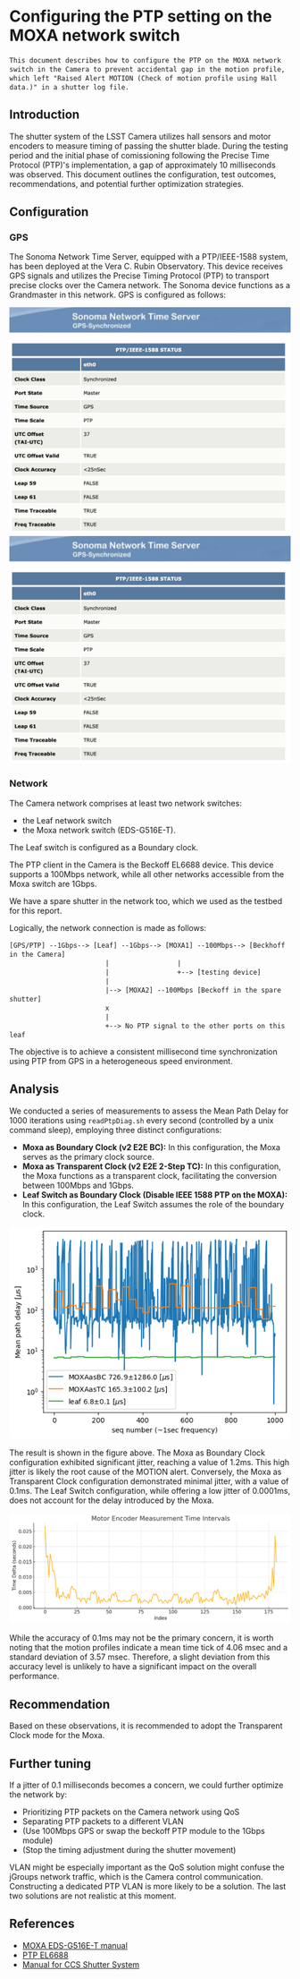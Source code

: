 # Configuring the PTP setting on the MOXA network switch

```{abstract}
This document describes how to configure the PTP on the MOXA network switch in the Camera to prevent accidental gap in the motion profile, which left "Raised Alert MOTION (Check of motion profile using Hall data.)" in a shutter log file.
```

## Introduction
The shutter system of the LSST Camera utilizes hall sensors and motor encoders to measure timing of passing the shutter blade. During the testing period and the initial phase of comissioning following the Precise Time Protocol (PTP)'s implementation, a gap of approximately 10 milliseconds was observed. This document outlines the configuration, test outcomes, recommendations, and potential further optimization strategies. 

## Configuration
### GPS
The Sonoma Network Time Server, equipped with a PTP/IEEE-1588 system, has been deployed at the Vera C. Rubin Observatory. This device receives GPS signals and utilizes the Precise Timing Protocol (PTP) to transport precise clocks over the Camera network. The Sonoma device functions as a Grandmaster in this network. GPS is configured as follows:

![GPS configuration 1](figs/gps1.png)
![GPS configuration 1](figs/gps1.png)

### Network 
The Camera network comprises at least two network switches:
- the Leaf network switch
- the Moxa network switch (EDS-G516E-T).

The Leaf switch is configured as a Boundary clock.

The PTP client in the Camera is the Beckoff EL6688 device. This device supports a 100Mbps network, while all other networks accessible from the Moxa switch are 1Gbps.

We have a spare shutter in the network too, which we used as the testbed for this report.

Logically, the network connection is made as follows:
```
[GPS/PTP] --1Gbps--> [Leaf] --1Gbps--> [MOXA1] --100Mbps--> [Beckhoff in the Camera]
                        |                 |
                        |                 +--> [testing device]
                        |                 
                        |--> [MOXA2] --100Mbps [Beckoff in the spare shutter]
                        x
                        |
                        +--> No PTP signal to the other ports on this leaf
```

The objective is to achieve a consistent millisecond time synchronization using PTP from GPS in a heterogeneous speed environment. 

## Analysis

We conducted a series of measurements to assess the Mean Path Delay for 1000 iterations using `readPtpDiag.sh` every second (controlled by a unix command sleep), employing three distinct configurations:

- **Moxa as Boundary Clock (v2 E2E BC):** In this configuration, the Moxa serves as the primary clock source.
- **Moxa as Transparent Clock (v2 E2E 2-Step TC):** In this configuration, the Moxa functions as a transparent clock, facilitating the conversion between 100Mbps and 1Gbps.
- **Leaf Switch as Boundary Clock (Disable IEEE 1588 PTP on the MOXA):** In this configuration, the Leaf Switch assumes the role of the boundary clock.

![Mean Path Delay](figs/meanpathdelay.png)

The result is shown in the figure above. The Moxa as Boundary Clock configuration exhibited significant jitter, reaching a value of 1.2ms. This high jitter is likely the root cause of the MOTION alert. Conversely, the Moxa as Transparent Clock configuration demonstrated minimal jitter, with a value of 0.1ms. The Leaf Switch configuration, while offering a low jitter of 0.0001ms, does not account for the delay introduced by the Moxa.

![Motion Profile Tickets](figs/motionprofileticks.png)

While the accuracy of 0.1ms may not be the primary concern, it is worth noting that the motion profiles indicate a mean time tick of 4.06 msec and a standard deviation of 3.57 msec. Therefore, a slight deviation from this accuracy level is unlikely to have a significant impact on the overall performance.

## Recommendation
Based on these observations, it is recommended to adopt the Transparent Clock mode for the Moxa. 

## Further tuning
If a jitter of 0.1 milliseconds becomes a concern, we could further optimize the network by:
- Prioritizing PTP packets on the Camera network using QoS
- Separating PTP packets to a different VLAN
- (Use 100Mbps GPS or swap the beckoff PTP module to the 1Gbps module)
- (Stop the timing adjustment during the shutter movement)
  
VLAN might be especially important as the QoS solution might confuse the jGroups network traffic, which is the Camera control communication. Constructing a dedicated PTP VLAN is more likely to be a solution. The last two solutions are not realistic at this moment.

## References
- [MOXA EDS-G516E-T manual](https://cdn-cms-frontdoor-dfc8ebanh6bkb3hs.a02.azurefd.net/getmedia/e3be8aa7-8a55-48e9-856d-ad9404200344/moxa-managed-ethernet-switch-ui-2.0-fw-5.x-user-manual-v2.7.pdf)
- [PTP EL6688](https://download.beckhoff.com/download/document/io/ethercat-terminals/el6688_en.pdf)
- [Manual for CCS Shutter System](https://docs.google.com/document/d/1k-oAwnY8rhwuz5pN1PkQU-riK-ZKio4tmEnwgZLlOFM/edit?tab=t.0#heading=h.t2ammhkqrplq)
